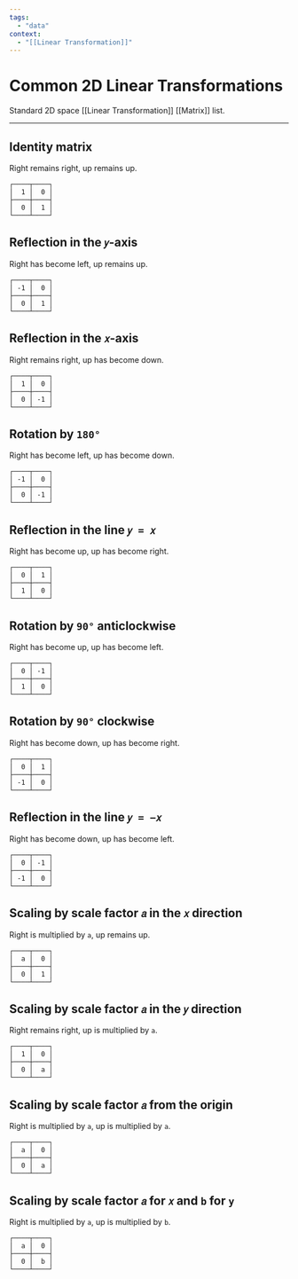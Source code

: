 ```yaml
---
tags:
  - "data"
context:
  - "[[Linear Transformation]]"
---
```


# Common 2D Linear Transformations

Standard 2D space [[Linear Transformation]] [[Matrix]] list.

---

## Identity matrix

Right remains right, up remains up.

```
┌────┬────┐
│  1 │  0 │
├────┼────┤
│  0 │  1 │
└────┴────┘
```

## Reflection in the `𝑦`-axis

Right has become left, up remains up.

```
┌────┬────┐
│ -1 │  0 │
├────┼────┤
│  0 │  1 │
└────┴────┘
```

## Reflection in the `𝑥`-axis

Right remains right, up has become down.

```
┌────┬────┐
│  1 │  0 │
├────┼────┤
│  0 │ -1 │
└────┴────┘
```

## Rotation by `180°`

Right has become left, up has become down.

```
┌────┬────┐
│ -1 │  0 │
├────┼────┤
│  0 │ -1 │
└────┴────┘
```

## Reflection in the line `𝑦 = 𝑥`

Right has become up, up has become right.

```
┌────┬────┐
│  0 │  1 │
├────┼────┤
│  1 │  0 │
└────┴────┘
```

## Rotation by `90°` anticlockwise

Right has become up, up has become left.

```
┌────┬────┐
│  0 │ -1 │
├────┼────┤
│  1 │  0 │
└────┴────┘
```

## Rotation by `90°` clockwise

Right has become down, up has become right.

```
┌────┬────┐
│  0 │  1 │
├────┼────┤
│ -1 │  0 │
└────┴────┘
```

## Reflection in the line `𝑦 = −𝑥`

Right has become down, up has become left.

```
┌────┬────┐
│  0 │ -1 │
├────┼────┤
│ -1 │  0 │
└────┴────┘
```

## Scaling by scale factor `𝑎` in the `𝑥` direction

Right is multiplied by `a`, up remains up.

```
┌────┬────┐
│  a │  0 │
├────┼────┤
│  0 │  1 │
└────┴────┘
```

## Scaling by scale factor `𝑎` in the `𝑦` direction

Right remains right, up is multiplied by `a`.

```
┌────┬────┐
│  1 │  0 │
├────┼────┤
│  0 │  a │
└────┴────┘
```

## Scaling by scale factor `𝑎` from the origin

Right is multiplied by `a`, up is multiplied by `a`.

```
┌────┬────┐
│  a │  0 │
├────┼────┤
│  0 │  a │
└────┴────┘
```

## Scaling by scale factor `𝑎` for `𝑥` and `b` for `y`

Right is multiplied by `a`, up is multiplied by `b`.

```
┌────┬────┐
│  a │  0 │
├────┼────┤
│  0 │  b │
└────┴────┘
```
